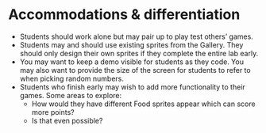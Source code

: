 # Accommodations & differentiation

- Students should work alone but may pair up to play test others’ games.
- Students may and should use existing sprites from the Gallery. They should only design their own sprites if they complete the entire lab early.
- You may want to keep a demo visible for students as they code. You may also want to provide the size of the screen for students to refer to when picking random numbers.
- Students who finish early may wish to add more functionality to their games. Some areas to explore:
  - How would they have different Food sprites appear which can score more points?
  - Is that even possible?
